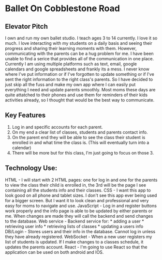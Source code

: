 # Ballet On Cobblestone Road

## Elevator Pitch
I own and run my own ballet studio. I teach ages 3 to 14 currently. I love it so much. I love interacting with my students on a daily basis and seeing their progress and sharing their learning moments with them. However, communicating with the parents can be a hug problem for me. I have been unable to find a serice that provides all of the communication in one place. Currently I am using multiple platforms such as text, email, google calendars and google spreadsheets and frankly its a mess. I never know where I've put information or if I've forgotten to update something or if I've sent the right information to the right class's parents. So I have decided to just skip all the fuss and make my own app where I can easily put everything I need and update parents smoothly. Most moms these days are quite attatched to their phones and use them for reminders of their kids activities already, so I thought that would be the best way to communicate.

## Key Features
1. Log in and specific accounts for each parent.
2. On my end a clear list of classes, students and parents contact info.
3. On the parent end they will be able to see the class their student is enrolled in and what time the class is. (This will eventually turn into a calendar)
4. There will be more but for this class, I'm just going to focus on those 3.

## Technology Use:
HTML - I will start with 2 HTML pages: one for log in and one for the parents to view the class their child is enrolled in, the 3rd will be the page I see containing all the students info and their classes.
CSS - I want this app to look good on all phone and tablet sizes. I don't see this app ever being used for a bigger screen. But I want it to look clean and professional and very easy for moms to navigate and use. 
JavaScript - Log in and register buttons work properly and the info page is able to be updated by either parents or me. When changes are made they will call the backend and send changes to the database.
Web service - Backend service for:
    * adding a user
    * retrieving user info
    * retrieving lists of classes
    * updating a users info
DB/Login - Stores users and their info in the database. Cannot log in unless they have already registered. 
WebSocket - When a new user registers my list of students is updated. If I make changes to a classes schedule, it updates the parents account. 
React - I'm going to use React so that the application can be used on both android and IOS. 
